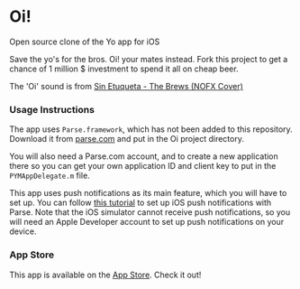 Oi!
==

Open source clone of the Yo app for iOS

Save the yo's for the bros. Oi! your mates instead. Fork this project to get a chance of 1 million $ investment to spend it all on cheap beer.

The 'Oi' sound is from [Sin Etuqueta - The Brews (NOFX Cover)](https://sinetiqueta.bandcamp.com/track/the-brews-nofx)


### Usage Instructions

The app uses `Parse.framework`, which has not been added to this repository. Download it from [parse.com](http://www.parse.com) and put in the Oi project directory.

You will also need a Parse.com account, and to create a new application there so you can get your own application ID and client key to put in the `PYMAppDelegate.m` file.

This app uses push notifications as its main feature, which you will have to set up. You can follow [this tutorial](https://www.parse.com/tutorials/ios-push-notifications) to set up iOS push notifications with Parse. Note that the iOS simulator cannot receive push notifications, so you will need an Apple Developer account to set up push notifications on your device.

### App Store
This app is available on the [App Store](https://itunes.apple.com/hk/app/oi!!!/id897987191?mt=8). Check it out!

